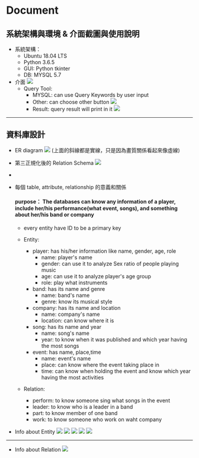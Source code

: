 # Document
## 系統架構與環境 & 介面截圖與使用說明
- 系統架構：
    - Ubuntu 18.04 LTS
    - Python 3.6.5
    - GUI: Python tkinter
    - DB: MYSQL 5.7
- 介面
![](https://i.imgur.com/2RDIL1X.png)
    - Query Tool:
        - MYSQL: can use Query Keywords by user input
        - Other: can choose other button
         ![](https://i.imgur.com/dMMaiwM.png)
        - Result: query result will print in it
        ![](https://i.imgur.com/mPhbmo2.png)
-----
## 資料庫設計
- ER diagram
    ![](https://i.imgur.com/2r4kuFK.png)
    (上面的斜線都是實線，只是因為畫質關係看起來像虛線)

- 第三正規化後的 Relation Schema
    ![](https://i.imgur.com/9ilIccK.png)

-
- 每個 table, attribute, relationship 的意義和關係
    #### **purpose：  The databases can know any information of a player, include her/his performance(what event, songs), and something about her/his band or company**
    - every entity have ID to be a primary key
    - Entity:
        - player: has his/her information like name, gender, age, role
            - name: player's name
            - gender: can use it to analyze Sex ratio of people playing music
            - age:  can use it to analyze player's age group
            - role: play what instruments
        - band: has its name and genre
            - name: band's name
            - genre: know its musical style
        - company: has its name and location
            - name: company's name
            - location: can know where it is
        - song: has its name and year
            - name: song's name
            - year: to know when it was published and which year having the most songs
        - event: has name, place,time
            - name: event's name
            - place: can know where the event taking place in
            - time: can know when holding the event and know which year having the most activities

    - Relation:
        - perform: to know someone sing what songs in the event
        - leader: to know who is a leader in a band
        - part: to know member of one band
        - work: to know someone who work on waht company

- Info about Entity
![](https://i.imgur.com/7d9RF2M.png)
![](https://i.imgur.com/hU8dkXZ.png)
![](https://i.imgur.com/9gF5FEH.png)
![](https://i.imgur.com/5FRW0G0.png)
![](https://i.imgur.com/2iLqWMN.png)
--------
- Info about Relation
![](https://i.imgur.com/8qmhBNT.png)
